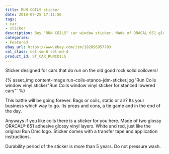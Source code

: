 ```yaml
---
title: RUN COILS sticker
date: 2018-09-25 17:11:56
tags:
- car
- sticker
description: Buy "RUN COILS" car window sticker. Made of ORACAL 651 glossy vinyls. Visually designed to look like RUN DMC logo.
categories:
- Featured
ebay_url: https://www.ebay.com/itm/192856957703
col_class: col-sm-6 col-md-4
product_id: ST_CAR_RUNCOILS
---
```


Sticker designed for cars that do run on the old good rock solid coilovers!

<!-- more -->
{% asset_img content-image run-coils-stance-jdm-sticker.jpg 'Run Coils window vinyl sticker"Run Coils window vinyl sticker for stanced lowered cars"' %}

This battle will be going forever. Bags or coils, static or air? Its your business which way to go. Its props and cons, a tie game and in the end of the day.

Anyways if you like coils there is a sticker for you here. Made of two glossy ORACAL® 651 adhesive glossy vinyl layers. White and red, just like the original Run Dmc logo. Sticker comes with a transfer tape and application instructions.

Durability period of the sticker is more than 5 years. Do not pressure wash.
